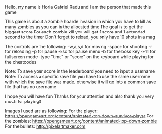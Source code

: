 Hello, my name is Horia Gabriel Radu and I am the person that made this game

This game is about a zombie hoarde invasion in which you have to kill as many zombies as you can in the allocated time
The goal is to get the biggest score
For each zombie kill you will get 1 score and 1 extended second to the timer
Don't forget to reload, you only have 10 shots in a mag

The controls are the following:
-w,a,s,d for moving
-space for shooting
-r for reloading
-p for pause
-Esc for pause menu
-b for the boss key
-F11 for fullscreen mode
-type "time" or "score" on the keyboard while playing for the cheatcodes

Note: To save your score in the leaderboard you need to input a username
Note: To access a specific save file you have to use the same username with which the save file was made, otherwise it will go into a common save file that has no username

I hope you will have fun
Thanks for your attention and also thank you very much for playing!!


Images I used are as following:
For the player: https://opengameart.org/content/animated-top-down-survivor-player
For the zombies: https://opengameart.org/content/animated-top-down-zombie
For the bullets: http://pixelartmaker.com
